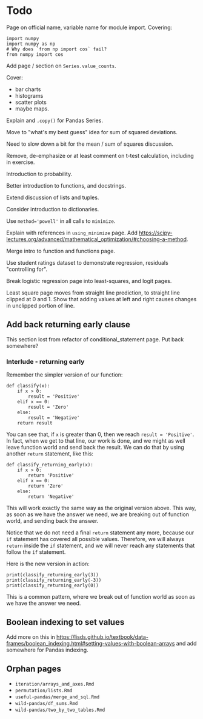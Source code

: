 # Todo


Page on official name, variable name for module import.  Covering:

```{python}
import numpy
import numpy as np
# Why does `from np import cos` fail?
from numpy import cos
```

Add page / section on `Series.value_counts`.

Cover:

* bar charts
* histograms
* scatter plots
* maybe maps.

Explain and `.copy()` for Pandas Series.

Move to "what's my best guess" idea for sum of squared deviations.

Need to slow down a bit for the mean / sum of squares discussion.

Remove, de-emphasize or at least comment on t-test calculation, including in
exercise.

Introduction to probability.

Better introduction to functions, and docstrings.

Extend discussion of lists and tuples.

Consider introduction to dictionaries.

Use `method='powell'` in all calls to `minimize`.

Explain with references in `using_minimize` page.  Add
<https://scipy-lectures.org/advanced/mathematical_optimization/#choosing-a-method>.

Merge intro to function and functions page.

Use student ratings dataset to demonstrate regression, residuals "controlling for".

Break logistic regression page into least-squares, and logit pages.

Least square page moves from straight line prediction, to straight line
clipped at 0 and 1.  Show that adding values at left and right causes changes
in unclipped portion of line.

## Add back returning early clause

This section lost from refactor of conditional_statement page.  Put back
somewhere?

### Interlude - returning early

Remember the simpler version of our function:

```{python}
def classify(x):
    if x > 0:
        result = 'Positive'
    elif x == 0:
        result = 'Zero'
    else:
        result = 'Negative'
    return result
```

You can see that, if `x` is greater than 0, then we reach `result
= 'Positive'`.  In fact, when we get to that line, our work is done, and we might as well leave function world and send back the result.  We can do that by using another `return` statement, like this:

```{python}
def classify_returning_early(x):
    if x > 0:
        return 'Positive'
    elif x == 0:
        return 'Zero'
    else:
        return 'Negative'
```

This will work exactly the same way as the original version above.  This way, as soon as we have the answer we need, we are breaking out of function world, and sending back the answer.

Notice that we do not need a final `return` statement any more, because our
`if` statement has covered all possible values.  Therefore, we will always
`return` inside the `if` statement, and we will never reach any statements
that follow the `if` statement.

Here is the new version in action:

```{python}
print(classify_returning_early(3))
print(classify_returning_early(-3))
print(classify_returning_early(0))
```

This is a common pattern, where we break out of function world as soon as we
have the answer we need.

## Boolean indexing to set values

Add more on this in
https://lisds.github.io/textbook/data-frames/boolean_indexing.html#setting-values-with-boolean-arrays
and add somewhere for Pandas indexing.

## Orphan pages

* `iteration/arrays_and_axes.Rmd`
* `permutation/lists.Rmd`
* `useful-pandas/merge_and_sql.Rmd`
* `wild-pandas/df_sums.Rmd`
* `wild-pandas/two_by_two_tables.Rmd`
